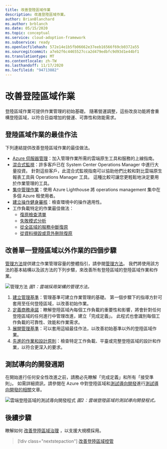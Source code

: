 ```yaml
---
title: 改善登陸區域作業
description: 改進登陸區域作業。
author: BrianBlanchard
ms.author: brblanch
ms.date: 05/15/2020
ms.topic: conceptual
ms.service: cloud-adoption-framework
ms.subservice: ready
ms.openlocfilehash: 572e14e1b5fb06662e37eeb16566f69cb0372a55
ms.sourcegitcommit: a7eb2f6c4465527cca2d479edbfc9d93d1e44bf1
ms.translationtype: MT
ms.contentlocale: zh-TW
ms.lasthandoff: 11/17/2020
ms.locfileid: "94713882"
---
```

# <a name="improve-landing-zone-operations"></a>改善登陸區域作業

登陸區域作業可提供作業管理的初始基礎。 隨著營運調整，這些改良功能將會重構登陸區域，以符合日益增加的營運、可靠性和效能需求。

## <a name="landing-zone-operations-best-practices"></a>登陸區域作業的最佳作法

下列連結提供改善登陸區域作業的最佳做法。

- [Azure 伺服器管理](../../manage/azure-server-management/index.md)：加入管理作業所需的雲端原生工具和服務的上線指南。
- [混合式監視](../../manage/monitor/index.md)：許多客戶已在 System Center Operations Manager 中進行大量投資。 針對這些客戶，此混合式監視指南可以協助他們比較和對比雲端原生報表工具與 Operations Manager 工具。 這種比較可讓您更輕鬆地決定要用於作業管理的工具。
- [集中管理作業](../../manage/centralize-operations.md)：使用 Azure Lighthouse 將 operations management 集中在多個 Azure 租使用者。
- [建立操作健身審核](../../manage/operational-fitness-review.md)：檢查環境中的操作適用性。
- 工作負載特定的作業最佳做法：
  - [復原檢查清單](/azure/architecture/checklist/resiliency-per-service?toc=/azure/cloud-adoption-framework/toc.json&bc=/azure/cloud-adoption-framework/_bread/toc.json)
  - [失敗模式分析](/azure/architecture/resiliency/failure-mode-analysis?toc=/azure/cloud-adoption-framework/toc.json&bc=/azure/cloud-adoption-framework/_bread/toc.json)
  - [從全區域的服務中斷復原](/azure/architecture/resiliency/recovery-loss-azure-region?toc=/azure/cloud-adoption-framework/toc.json&bc=/azure/cloud-adoption-framework/_bread/toc.json)
  - [從資料損毀或意外刪除復原](/azure/architecture/framework/resiliency/data-management?toc=/azure/cloud-adoption-framework/toc.json&bc=/azure/cloud-adoption-framework/_bread/toc.json)

## <a name="four-steps-to-improve-operations-beyond-a-single-landing-zone"></a>改善單一登陸區域以外作業的四個步驟

[管理方法](../../manage/index.md)提供建立作業管理容量的整體指引，請參閱[管理方法](../../manage/index.md)。 我們將使用該方法的基本結構以及該方法的下列步驟，來改善所有登陸區域的登陸區域作業和作業。

![管理方法 ](../../_images/manage/caf-manage.png)
 _圖1：雲端採用架構的管理方法。_

1. [建立管理基準](../../manage/azure-server-management/index.md)：管理基準可建立作業管理的基礎。 第一個步驟下的指導方針可套用至任何登陸區域，以改善初始作業。
2. [定義商務承諾](../../manage/considerations/business-alignment.md)：瞭解登陸區域內每個工作負載的重要性和影響，將會針對任何登陸區域的任何進行中管理改進，建立「完成定義」。 此程式也會識別每個工作負載的可靠性、效能和作業需求。
3. [展開管理基準](../../manage/best-practices.md)：可以套用這組最佳作法，以改善初始基準以外的登陸區域作業。
4. [先進的作業和設計原則](../../manage/design-principles.md)：檢查特定工作負載、平臺或完整登陸區域的設計和作業，以符合更深入的要求。

## <a name="test-driven-development-cycle"></a>測試導向的開發週期

在開始進行任何安全性改進之前，請務必先瞭解「完成定義」和所有「接受準則」。 如需詳細資訊，請參閱在 Azure 中對登陸區域和[測試導向開發](./azure-test-driven-development.md)進行[測試導向開發的相關](./test-driven-development.md)文章。

![雲端登陸區域的測試導向開發程式 ](../../_images/ready/test-driven-development-process.png)
 _圖2：雲端登陸區域的測試導向開發程式。_

## <a name="next-steps"></a>後續步驟

瞭解如何 [改善登陸區域治理](./landing-zone-governance.md) ，以支援大規模採用。

> [!div class="nextstepaction"]
> [改善登陸區域控管](./landing-zone-governance.md)
